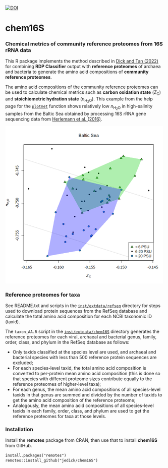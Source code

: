 [![DOI](https://zenodo.org/badge/DOI/10.5281/zenodo.6793059.svg)](https://doi.org/10.5281/zenodo.6793059)

# chem16S

### Chemical metrics of community reference proteomes from 16S rRNA data

This R package implements the method described in [Dick and Tan (2022)](https://doi.org/10.1007/s00248-022-01988-9) for combining **RDP Classifier** output with **reference proteomes** of archaea and bacteria to generate the amino acid compositions of **community reference proteomes**.

The amino acid compositions of the community reference proteomes can be used to calculate chemical metrics such as **carbon oxidation state** (*Z*<sub>C</sub>) and **stoichiometric hydration state** (*n*<sub>H<sub>2</sub>O</sub>).
This example from the help page for the [`plotmet`](man/plotmet.Rd) function shows relatively low *n*<sub>H<sub>2</sub>O</sub> in high-salinity samples from the Baltic Sea obtained by processing 16S rRNA gene sequencing data from [Herlemann et al. (2016)](https://doi.org/10.3389/fmicb.2016.01883).

<!-- Default image is too big
![chem16S::plotmet example: Baltic Sea nH2O-ZC plot](inst/images/plotmet.png)
-->
<img src="inst/images/plotmet.png" alt="chem16S::plotmet example: Baltic Sea nH2O-ZC plot" width="500" />

### Reference proteomes for taxa

See README.txt and scripts in the [`inst/extdata/refseq`](inst/extdata/refseq) directory for steps used to download protein sequences from the RefSeq database and calculate the total amino acid composition for each NCBI taxonomic ID (taxid).

The `taxon_AA.R` script in the [`inst/extdata/chem16S`](inst/extdata/chem16S) directory generates the reference proteomes for each viral, archaeal and bacterial genus, family, order, class, and phylum in the RefSeq database as follows:

* Only taxids classified at the species level are used, and archaeal and bacterial species with less than 500 reference protein sequences are excluded;
* For each species-level taxid, the total amino acid composition is converted to per-protein mean amino acid composition (this is done so that species with different proteome sizes contribute equally to the reference proteomes of higher-level taxa);
* For each genus, the mean amino acid compositions of all species-level taxids in that genus are summed and divided by the number of taxids to get the amino acid composition of the reference proteome;
* Analogously, the mean amino acid compositions of all species-level taxids in each family, order, class, and phylum are used to get the reference proteomes for taxa at those levels.

### Installation

Install the **remotes** package from CRAN, then use that to install **chem16S** from GitHub.

```
install.packages("remotes")
remotes::install_github("jedick/chem16S")
```
